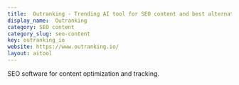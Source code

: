 ```yaml
---
title:  Outranking - Trending AI tool for SEO content and best alternatives
display_name:  Outranking
category: SEO content
category_slug: seo-content
key: outranking_io
website: https://www.outranking.io/
layout: aitool
---
```


SEO software for content optimization and tracking.
